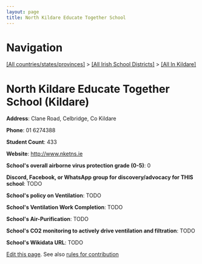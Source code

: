 ```yaml
---
layout: page
title: North Kildare Educate Together School
---
```

# Navigation

[[All countries/states/provinces]](../../..) > [[All Irish School Districts]](../..) > [[All In Kildare]](..)

# North Kildare Educate Together School (Kildare)

**Address**: Clane Road, Celbridge, Co Kildare

**Phone**: 01 6274388

**Student Count**: 433

**Website**: <http://www.nketns.ie>

**School's overall airborne virus protection grade (0-5)**: 0

**Discord, Facebook, or WhatsApp group for discovery/advocacy for THIS school**: TODO

**School's policy on Ventilation**: TODO

**School's Ventilation Work Completion**: TODO

**School's Air-Purification**: TODO

**School's CO2 monitoring to actively drive ventilation and filtration**: TODO

**School's Wikidata URL**: TODO


[Edit this page](https://github.com/ventilate-schools/Ireland/edit/main/./Kildare/North_Kildare_Educate_Together_School.md). See also [rules for contribution](../../../contribution-rules/)